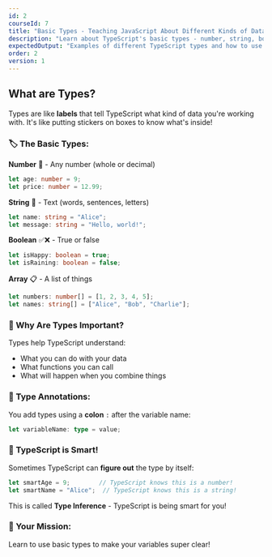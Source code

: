 ```yaml
---
id: 2
courseId: 7
title: "Basic Types - Teaching JavaScript About Different Kinds of Data"
description: "Learn about TypeScript's basic types - number, string, boolean, and more!"
expectedOutput: "Examples of different TypeScript types and how to use them"
order: 2
version: 1
---
```


## What are Types?

Types are like **labels** that tell TypeScript what kind of data you're working with. It's like putting stickers on boxes to know what's inside!

### 🏷️ The Basic Types:

**Number** 🔢 - Any number (whole or decimal)
```typescript
let age: number = 9;
let price: number = 12.99;
```

**String** 📝 - Text (words, sentences, letters)
```typescript
let name: string = "Alice";
let message: string = "Hello, world!";
```

**Boolean** ✅❌ - True or false
```typescript
let isHappy: boolean = true;
let isRaining: boolean = false;
```

**Array** 📋 - A list of things
```typescript
let numbers: number[] = [1, 2, 3, 4, 5];
let names: string[] = ["Alice", "Bob", "Charlie"];
```

### 🤔 Why Are Types Important?

Types help TypeScript understand:
- What you can do with your data
- What functions you can call
- What will happen when you combine things

### 📝 Type Annotations:

You add types using a **colon** `:` after the variable name:
```typescript
let variableName: type = value;
```

### 🎯 TypeScript is Smart!

Sometimes TypeScript can **figure out** the type by itself:
```typescript
let smartAge = 9;        // TypeScript knows this is a number!
let smartName = "Alice";  // TypeScript knows this is a string!
```

This is called **Type Inference** - TypeScript is being smart for you!

### 🚀 Your Mission:

Learn to use basic types to make your variables super clear!